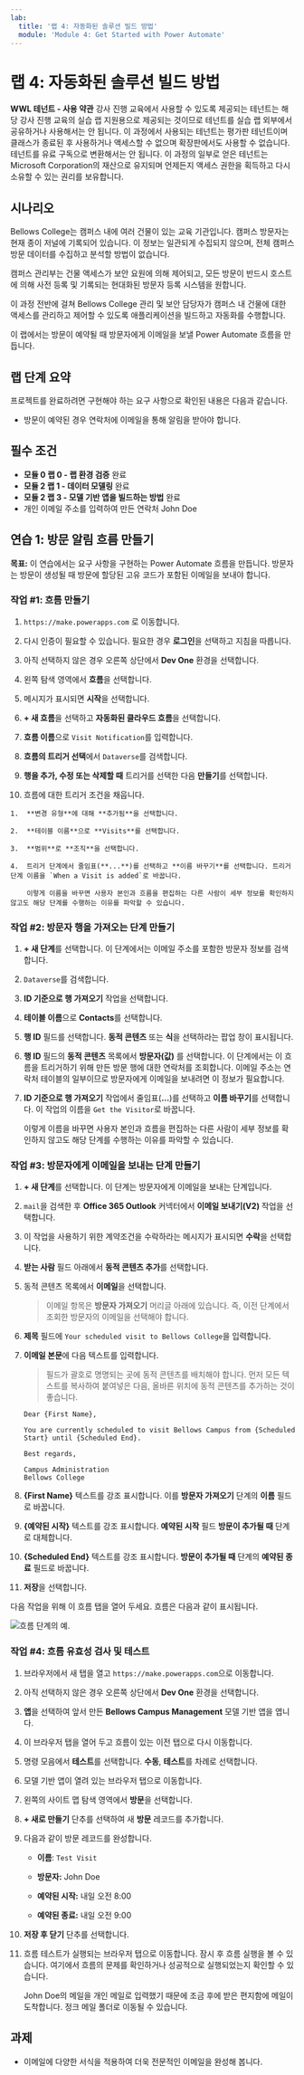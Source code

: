 ```yaml
---
lab:
  title: '랩 4: 자동화된 솔루션 빌드 방법'
  module: 'Module 4: Get Started with Power Automate'
---
```


# 랩 4: 자동화된 솔루션 빌드 방법

**WWL 테넌트 - 사용 약관** 강사 진행 교육에서 사용할 수 있도록 제공되는 테넌트는 해당 강사 진행 교육의 실습 랩 지원용으로 제공되는 것이므로 테넌트를 실습 랩 외부에서 공유하거나 사용해서는 안 됩니다. 이 과정에서 사용되는 테넌트는 평가판 테넌트이며 클래스가 종료된 후 사용하거나 액세스할 수 없으며 확장판에서도 사용할 수 없습니다. 테넌트를 유료 구독으로 변환해서는 안 됩니다. 이 과정의 일부로 얻은 테넌트는 Microsoft Corporation의 재산으로 유지되며 언제든지 액세스 권한을 획득하고 다시 소유할 수 있는 권리를 보유합니다. 

## 시나리오

Bellows College는 캠퍼스 내에 여러 건물이 있는 교육 기관입니다. 캠퍼스 방문자는 현재 종이 저널에 기록되어 있습니다. 이 정보는 일관되게 수집되지 않으며, 전체 캠퍼스 방문 데이터를 수집하고 분석할 방법이 없습니다.

캠퍼스 관리부는 건물 액세스가 보안 요원에 의해 제어되고, 모든 방문이 반드시 호스트에 의해 사전 등록 및 기록되는 현대화된 방문자 등록 시스템을 원합니다.

이 과정 전반에 걸쳐 Bellows College 관리 및 보안 담당자가 캠퍼스 내 건물에 대한 액세스를 관리하고 제어할 수 있도록 애플리케이션을 빌드하고 자동화를 수행합니다.

이 랩에서는 방문이 예약될 때 방문자에게 이메일을 보낼 Power Automate 흐름을 만듭니다.

## 랩 단계 요약

프로젝트를 완료하려면 구현해야 하는 요구 사항으로 확인된 내용은 다음과 같습니다.

- 방문이 예약된 경우 연락처에 이메일을 통해 알림을 받아야 합니다.

## 필수 조건

- **모듈 0 랩 0 - 랩 환경 검증** 완료
- **모듈 2 랩 1 - 데이터 모델링** 완료
- **모듈 2 랩 3 - 모델 기반 앱을 빌드하는 방법** 완료
- 개인 이메일 주소를 입력하여 만든 연락처 John Doe

## 연습 1: 방문 알림 흐름 만들기

**목표:** 이 연습에서는 요구 사항을 구현하는 Power Automate 흐름을 만듭니다. 방문자는 방문이 생성될 때 방문에 할당된 고유 코드가 포함된 이메일을 보내야 합니다.

### 작업 \#1: 흐름 만들기

1.  `https://make.powerapps.com` 로 이동합니다.

2.  다시 인증이 필요할 수 있습니다. 필요한 경우 **로그인**을 선택하고 지침을 따릅니다.

3.  아직 선택하지 않은 경우 오른쪽 상단에서 **Dev One** 환경을 선택합니다.

4.  왼쪽 탐색 영역에서 **흐름**을 선택합니다.

5.  메시지가 표시되면 **시작**을 선택합니다.

6.  **+ 새 흐름**을 선택하고 **자동화된 클라우드 흐름**을 선택합니다.

7.  **흐름 이름**으로 `Visit Notification`를 입력합니다.

8.  **흐름의 트리거 선택**에서 `Dataverse`를 검색합니다.

9.  **행을 추가, 수정 또는 삭제할 때** 트리거를 선택한 다음 **만들기**를 선택합니다.

10.  흐름에 대한 트리거 조건을 채웁니다.

    1.  **변경 유형**에 대해 **추가됨**을 선택합니다.

    2.  **테이블 이름**으로 **Visits**를 선택합니다.

    3.  **범위**로 **조직**을 선택합니다.

    4.  트리거 단계에서 줄임표(**...**)를 선택하고 **이름 바꾸기**를 선택합니다. 트리거 단계 이름을 `When a Visit is added`로 바꿉니다. 

        이렇게 이름을 바꾸면 사용자 본인과 흐름을 편집하는 다른 사람이 세부 정보를 확인하지 않고도 해당 단계를 수행하는 이유를 파악할 수 있습니다.


### 작업 \#2: 방문자 행을 가져오는 단계 만들기

1.  **+ 새 단계**를 선택합니다. 이 단계에서는 이메일 주소를 포함한 방문자 정보를 검색합니다.

2.  `Dataverse`를 검색합니다.

3.  **ID 기준으로 행 가져오기** 작업을 선택합니다.

4.  **테이블 이름**으로 **Contacts**를 선택합니다.

5.  **행 ID** 필드를 선택합니다. **동적 콘텐츠** 또는 **식**을 선택하라는 팝업 창이 표시됩니다.

6.  **행 ID** 필드의 **동적 콘텐츠** 목록에서 **방문자(값)** 를 선택합니다. 이 단계에서는 이 흐름을 트리거하기 위해 만든 방문 행에 대한 연락처를 조회합니다. 이메일 주소는 연락처 테이블의 일부이므로 방문자에게 이메일을 보내려면 이 정보가 필요합니다.

7.  **ID 기준으로 행 가져오기** 작업에서 줄임표(**...**)를 선택하고 **이름 바꾸기**를 선택합니다. 이 작업의 이름을 `Get the Visitor`로 바꿉니다.
 
    이렇게 이름을 바꾸면 사용자 본인과 흐름을 편집하는 다른 사람이 세부 정보를 확인하지 않고도 해당 단계를 수행하는 이유를 파악할 수 있습니다.


### 작업 \#3: 방문자에게 이메일을 보내는 단계 만들기

1.  **+ 새 단계**를 선택합니다. 이 단계는 방문자에게 이메일을 보내는 단계입니다.

2.  `mail`을 검색한 후 **Office 365 Outlook** 커넥터에서 **이메일 보내기(V2)** 작업을 선택합니다.

3.  이 작업을 사용하기 위한 계약조건을 수락하라는 메시지가 표시되면 **수락**을 선택합니다.

4.  **받는 사람** 필드 아래에서 **동적 콘텐츠 추가**를 선택합니다. 
    
5.  동적 콘텐츠 목록에서 **이메일**을 선택합니다.

    > 이메일 항목은 **방문자 가져오기** 머리글 아래에 있습니다. 즉, 이전 단계에서 조회한 방문자의 이메일을 선택해야 합니다.

7.  **제목** 필드에 `Your scheduled visit to Bellows College`을 입력합니다.

8.  **이메일 본문**에 다음 텍스트를 입력합니다.

    > 필드가 괄호로 명명되는 곳에 동적 콘텐츠를 배치해야 합니다. 먼저 모든 텍스트를 복사하여 붙여넣은 다음, 올바른 위치에 동적 콘텐츠를 추가하는 것이 좋습니다.

    ~~~~~~~~~~~~~~~~~~~~~~~~~~~~~~~~~~~~~~~~~~~~~~~~~~~~~~~~~~~~~~~~~~~~~~~~~~~~~~~~
    Dear {First Name},

    You are currently scheduled to visit Bellows Campus from {Scheduled Start} until {Scheduled End}.

    Best regards,

    Campus Administration
    Bellows College
    ~~~~~~~~~~~~~~~~~~~~~~~~~~~~~~~~~~~~~~~~~~~~~~~~~~~~~~~~~~~~~~~~~~~~~~~~~~~~~~~~

8.  **{First Name}** 텍스트를 강조 표시합니다. 이를 **방문자 가져오기** 단계의 **이름** 필드로 바꿉니다.

9.  **{예약된 시작}** 텍스트를 강조 표시합니다. **예약된 시작** 필드 **방문이 추가될 때** 단계로 대체합니다.

10.  **{Scheduled End}** 텍스트를 강조 표시합니다. **방문이 추가될 때** 단계의 **예약된 종료** 필드로 바꿉니다.

11.  **저장**을 선택합니다.

다음 작업을 위해 이 흐름 탭을 열어 두세요. 흐름은 다음과 같이 표시됩니다.

![흐름 단계의 예.](media/4-Flow.png)


### 작업 \#4: 흐름 유효성 검사 및 테스트

1.  브라우저에서 새 탭을 열고 `https://make.powerapps.com`으로 이동합니다.

2.  아직 선택하지 않은 경우 오른쪽 상단에서 **Dev One** 환경을 선택합니다.

3.  **앱**을 선택하여 앞서 만든 **Bellows Campus Management** 모델 기반 앱을 엽니다.

3.  이 브라우저 탭을 열어 두고 흐름이 있는 이전 탭으로 다시 이동합니다.

4.  명령 모음에서 **테스트**를 선택합니다. **수동**, **테스트**를 차례로 선택합니다.

5.  모델 기반 앱이 열려 있는 브라우저 탭으로 이동합니다. 

6.  왼쪽의 사이트 맵 탐색 영역에서 **방문**을 선택합니다.

6.  **+ 새로 만들기** 단추를 선택하여 새 **방문** 레코드를 추가합니다.

7.  다음과 같이 방문 레코드를 완성합니다.

    -   **이름**: `Test Visit`

    -   **방문자:** John Doe

    -   **예약된 시작:** 내일 오전 8:00

    -   **예약된 종료:** 내일 오전 9:00

8.  **저장 후 닫기** 단추를 선택합니다.

9.  흐름 테스트가 실행되는 브라우저 탭으로 이동합니다. 잠시 후 흐름 실행을 볼 수 있습니다. 여기에서 흐름의 문제를 확인하거나 성공적으로 실행되었는지 확인할 수 있습니다.

    John Doe의 메일을 개인 메일로 입력했기 때문에 조금 후에 받은 편지함에 메일이 도착합니다. 정크 메일 폴더로 이동될 수 있습니다.


## 과제

- 이메일에 다양한 서식을 적용하여 더욱 전문적인 이메일을 완성해 봅니다.


